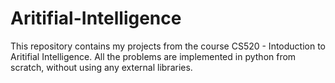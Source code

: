 # Aritifial-Intelligence

This repository contains my projects from the course CS520 - Intoduction to Aritifial Intelligence. All the problems are implemented in python from scratch, without using any external libraries. 
